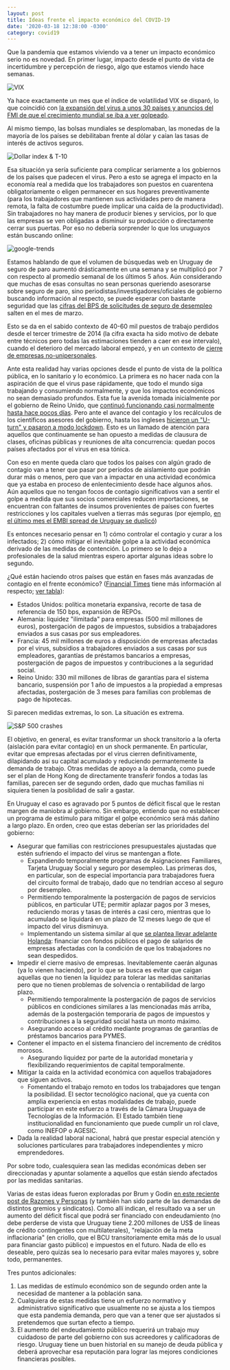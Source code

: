 ```yaml
---
layout: post
title: Ideas frente el impacto económico del COVID-19
date: '2020-03-18 12:38:00 -0300'
category: covid19
---
```


Que la pandemia que estamos viviendo va a tener un impacto económico serio no es novedad. En primer lugar, impacto desde el punto de vista de incertidumbre y percepción de riesgo, algo que estamos viendo hace semanas.

![VIX](https://i.imgur.com/Ow5fXf7.png)

Ya hace exactamente un mes que el índice de volatilidad VIX se disparó, lo que coincidió con [la expansión del virus a unos 30 países y anuncios del FMI de que el crecimiento mundial se iba a ver golpeado](https://markets.businessinsider.com/news/stocks/stock-market-news-today-major-indexes-plunge-on-coronavirus-fear-2020-2-1028932093).

Al mismo tiempo, las bolsas mundiales se desplomaban, las monedas de la mayoría de los países se debilitaban frente al dólar y caían las tasas de interés de activos seguros.

![Dollar index & T-10](https://i.imgur.com/YuIw8r0.png)

Esa situación ya sería suficiente para complicar seriamente a los gobiernos de los países que padecen el virus. Pero a esto se agrega el impacto en la economía real a medida que los trabajadores son puestos en cuarentena obligatoriamente o eligen permanecer en sus hogares preventivamente (para los trabajadores que mantienen sus actividades pero de manera remota, la falta de costumbre puede implicar una caída de la productividad). Sin trabajadores no hay manera de producir bienes y servicios, por lo que las empresas se ven obligadas a disminuir su producción o directamente cerrar sus puertas. Por eso no debería sorprender lo que los uruguayos están buscando online:

![google-trends](https://i.imgur.com/diY1PnR.png)

Estamos hablando de que el volumen de búsquedas web en Uruguay de seguro de paro aumentó drásticamente en una semana y se multiplicó por 7 con respecto al promedio semanal de los últimos 5 años. Aún considerando que muchas de esas consultas no sean personas queriendo asesorarse sobre seguro de paro, sino periodistas/investigadores/oficiales de gobierno buscando información al respecto, se puede esperar con bastante seguridad que las [cifras del BPS de solicitudes de seguro de desempleo](https://www.bps.gub.uy/1944/indicadores-de-la-seguridad-social.html) salten en el mes de marzo.

Esto se da en el sabido contexto de 40-60 mil puestos de trabajo perdidos desde el tercer trimestre de 2014 (la cifra exacta ha sido motivo de debate entre técnicos pero todas las estimaciones tienden a caer en ese intervalo), cuando el deterioro del mercado laboral empezó, y en un contexto de [cierre de empresas no-unipersonales](https://twitter.com/_rxavier_/status/1168648971000188928).

Ante esta realidad hay varias opciones desde el punto de vista de la política pública, en lo sanitario y lo económico. La primera es no hacer nada con la aspiración de que el virus pase rápidamente, que todo el mundo siga trabajando y consumiendo normalmente, y que los impactos económicos no sean demasiado profundos. Esta fue la avenida tomada inicialmente por el gobierno de Reino Unido, que [continuó funcionando casi normalmente hasta hace pocos días](https://www.nytimes.com/2020/03/13/world/europe/coronavirus-britain-boris-johnson.html). Pero ante el avance del contagio y los recálculos de los científicos asesores del gobierno, hasta los ingleses [hicieron un "U-turn" y pasaron a modo lockdown](https://www.theguardian.com/commentisfree/2020/mar/17/new-data-uk-government-coronavirus-pandemic-measures). Esto es un llamado de atención para aquellos que continuamente se han opuesto a medidas de clausura de clases, oficinas públicas y reuniones de alta concurrencia: quedan pocos países afectados por el virus en esa tónica.

Con eso en mente queda claro que todos los países con algún grado de contagio van a tener que pasar por períodos de aislamiento que podrán durar más o menos, pero que van a impactar en una actividad económica que ya estaba en proceso de enlentecimiento desde hace algunos años. Aún aquellos que no tengan focos de contagio significativos van a sentir el golpe a medida que sus socios comerciales reducen importaciones, se encuentran con faltantes de insumos provenientes de países con fuertes restricciones y los capitales vuelven a tierras más seguras (por ejemplo, [en el último mes el EMBI spread de Uruguay se duplicó](https://www.ambito.com/contenidos/riesgo-pais-uruguay.html))

Es entonces necesario pensar en 1) cómo controlar el contagio y curar a los infectados; 2) cómo mitigar el inevitable golpe a la actividad económica derivado de las medidas de contención. Lo primero se lo dejo a profesionales de la salud mientras espero aportar algunas ideas sobre lo segundo.

¿Qué están haciendo otros países que están en fases más avanzadas de contagio en el frente económico? ([Financial Times](https://www.ft.com/content/26af5520-6793-11ea-800d-da70cff6e4d3) tiene más información al respecto; [ver tabla](https://i.imgur.com/Prj7rrh.png)):
* Estados Unidos: política monetaria expansiva, recorte de tasa de referencia de 150 bps, expansión de REPOs.
* Alemania: liquidez "ilimitada" para empresas (500 mil millones de euros), postergación de pagos de impuestos, subsidios a trabajadores enviados a sus casas por sus empleadores.
* Francia: 45 mil millones de euros a disposición de empresas afectadas por el virus, subsidios a trabajadores enviados a sus casas por sus empleadores, garantías de préstamos bancarios a empresas, postergación de pagos de impuestos y contribuciones a la seguridad social.
* Reino Unido: 330 mil millones de libras de garantías para el sistema bancario, suspensión por 1 año de impuestos a la propiedad a empresas afectadas, postergación de 3 meses para familias con problemas de pago de hipotecas.

Si parecen medidas extremas, lo son. La situación es extrema.

![S&P 500 crashes](https://preview.redd.it/n694m46dkhm41.jpg?width=960&crop=smart&auto=webp&s=81867ae633e80cab1d0e6013b6c654d7ceb2e530)

El objetivo, en general, es evitar transformar un shock transitorio a la oferta (aislación para evitar contagio) en un shock permanente. En particular, evitar que empresas afectadas por el virus cierren definitivamente, dilapidando así su capital acumulado y reduciendo permantemente la demanda de trabajo. Otras medidas de apoyo a la demanda, como puede ser el plan de Hong Kong de directamente transferir fondos a todas las familias, parecen ser de segundo orden, dado que muchas familias ni siquiera tienen la posiblidad de salir a gastar.

En Uruguay el caso es agravado por 5 puntos de déficit fiscal que le restan margen de maniobra al gobierno. Sin embargo, entiendo que no establecer un programa de estímulo para mitigar el golpe económico será más dañino a largo plazo. En orden, creo que estas deberían ser las prioridades del gobierno:

* Asegurar que familias con restricciones presupuestales ajustadas que estén sufriendo el impacto del virus se mantengan a flote.
  * Expandiendo temporalmente programas de Asignaciones Familiares, Tarjeta Uruguay Social y seguro por desempleo. Las primeras dos, en particular, son de especial importancia para trabajadores fuera del circuito formal de trabajo, dado que no tendrían acceso al seguro por desempleo.
  * Permitiendo temporalmente la postergación de pagos de servicios públicos, en particular UTE; permitir aplazar pagos por 3 meses, reduciendo moras y tasas de interés a casi cero, mientras que lo acumulado se liquidará en un plazo de 12 meses luego de que el impacto del virus disminuya.
  * Implementando un sistema similar al que [se plantea llevar adelante Holanda](https://twitter.com/_basjacobs/status/1239989762926227467): financiar con fondos públicos el pago de salarios de empresas afectadas con la condición de que los trabajadores no sean despedidos.
* Impedir el cierre masivo de empresas. Inevitablemente caerán algunas (ya lo vienen haciendo), por lo que se busca es evitar que caigan aquellas que no tienen la liquidez para tolerar las medidas sanitarias pero que no tienen problemas de solvencia o rentabilidad de largo plazo.
  * Permitiendo temporalmente la postergación de pagos de servicios públicos en condiciones similares a las mencionadas más arriba, además de la postergación temporaria de pagos de impuestos y contribuciones a la seguridad social hasta un monto máximo.
  * Asegurando acceso al crédito mediante programas de garantías de préstamos bancarios para PYMES.
* Contener el impacto en el sistema financiero del incremento de créditos morosos.
  * Asegurando liquidez por parte de la autoridad monetaria y flexibilizando requerimientos de capital temporalmente.
* Mitigar la caída en la actividad económica con aquellos trabajadores que siguen activos.
  * Fomentando el trabajo remoto en todos los trabajadores que tengan la posibilidad. El sector tecnológico nacional, que ya cuenta con amplia experiencia en estas modalidades de trabajo, puede participar en este esfuerzo a través de la Cámara Uruguaya de Tecnologías de la Información. El Estado también tiene institucionalidad en funcionamiento que puede cumplir un rol clave, como INEFOP o AGESIC.
* Dada la realidad laboral nacional, habrá que prestar especial atención y soluciones particulares para trabajadores independientes y micro emprendedores.

Por sobre todo, cualesquiera sean las medidas económicas deben ser direccionadas y apuntar solamente a aquellos que están siendo afectados por las medidas sanitarias.
  
Varias de estas ideas fueron exploradas por Brum y Godin [en este reciente post de Razones y Personas](http://www.razonesypersonas.com/2020/03/lo-importante-no-es-el-color-del-gato.html) (y también han sido parte de las demandas de distintos gremios y sindicatos). Como allí indican, el resultado va a ser un aumento del déficit fiscal que podrá ser financiado con endeudamiento (no debe perderse de vista que Uruguay tiene 2.200 millones de US$ de líneas de crédito contingentes con multilaterales), "relajación de la meta inflacionaria" (en criollo, que el BCU transitoriamente emita más de lo usual para financiar gasto público) e impuestos en el futuro. Nada de ello es deseable, pero quizás sea lo necesario para evitar males mayores y, sobre todo, permanentes.
 
Tres puntos adicionales: 
1) Las medidas de estímulo económico son de segundo orden ante la necesidad de mantener a la población sana.
2) Cualquiera de estas medidas tiene un esfuerzo normativo y administrativo significativo que usualmente no se ajusta a los tiempos que esta pandemia demanda, pero que van a tener que ser ajustados si pretendemos que surtan efecto a tiempo.
3) El aumento del endeudamiento público requerirá un trabajo muy cuidadoso de parte del gobierno con sus acreedores y calificadoras de riesgo. Uruguay tiene un buen historial en su manejo de deuda pública y deberá aprovechar esa reputación para lograr las mejores condiciones financieras posibles.
